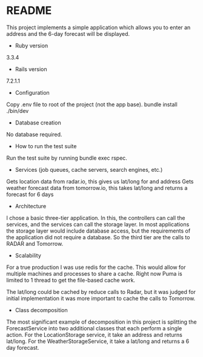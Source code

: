 # README

This project implements a simple application which allows you to enter an address and the
6-day forecast will be displayed.

* Ruby version

3.3.4

* Rails version

7.2.1.1

* Configuration

Copy .env file to root of the project (not the app base).
bundle install
./bin/dev

* Database creation

No database required.

* How to run the test suite

Run the test suite by running bundle exec rspec.

* Services (job queues, cache servers, search engines, etc.)

Gets location data from radar.io, this gives us lat/long for and address
Gets weather forecast data from tomorrow.io, this takes lat/long and returns a forecast for 6 days

* Architecture

I chose a basic three-tier application. In this, the controllers can call the services, and the services
can call the storage layer. In most applications the storage layer would include database access, but
the requirements of the application did not require a database. So the third tier are the calls to 
RADAR and Tomorrow.

* Scalability

For a true production I was use redis for the cache. This would allow for multiple machines and 
processes to share a cache. Right now Puma is limited to 1 thread to get the file-based cache
work.

The lat/long could be cached by reduce calls to Radar, but it was judged for initial implementation
it was more important to cache the calls to Tomorrow.

* Class decomposition

The most significant example of decomposition in this project is splitting the ForecastService into 
two additional classes that each perform a single action. For the LocationStorage service, it take an 
address and returns lat/long. For the WeatherStorageService, it take a lat/long and returns a 6 day 
forecast.

